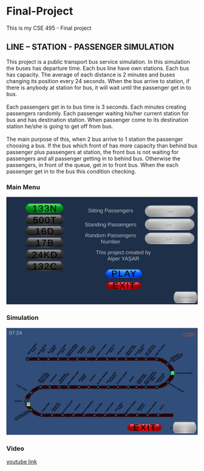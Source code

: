 # Final-Project
This is my CSE 495 - Final project
## LINE – STATION - PASSENGER SIMULATION
This project is a public transport bus service simulation. In this simulation the
buses has departure time. Each bus line have own stations. Each bus has
capacity. The average of each distance is 2 minutes and buses changing its position
every 24 seconds. When the bus arrive to station, if there is anybody at station for bus,
it will wait until the passenger get in to bus. <br /> <br />
Each passengers get in to bus time is 3 seconds. Each minutes creating passengers
randomly. Each passenger waiting his/her current station for bus and has destination
station. When passenger come to its destination station he/she is going to get off from
bus. <br /> <br />
The main purpose of this, when 2 bus arrive to 1 station the passenger choosing
a bus. If the bus which front of has more capacity than behind bus passenger plus
passengers at station, the front bus is not waiting for passengers and all passenger
getting in to behind bus. Otherwise the passengers, in front of the queue, get in to front
bus. When the each passenger get in to the bus this condition checking. <br />

### Main Menu
![Main Menu](https://github.com/alperyasar/Final-Project/blob/main/Assets/Source/Image/mainMenu.JPG)

### Simulation
![Main Menu](https://github.com/alperyasar/Final-Project/blob/main/Assets/Source/Image/start1.JPG)

### Video
[youtube link](https://youtu.be/0GYZYEgSoWw)
